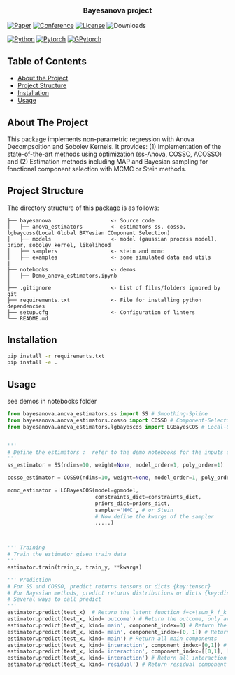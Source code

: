 <!-- PROJECT LOGO -->

  <h3 align="center">Bayesanova project</h3>

[![Paper](http://img.shields.io/badge/paper-arxiv-b31b1b.svg)](https://arxiv.org/abs/2208.10886)
[![Conference](http://img.shields.io/badge/ICML-2023-4b44ce)](https://https://icml.cc)
[![License](https://img.shields.io/badge/License-MIT-green.svg?labelColor=gray)](https://github.com/ymarnissi/Sampling#license)
![Downloads](https://img.shields.io/github/downloads/ymarnissi/Sampling/total)

[![Python](https://img.shields.io/badge/-Python_3.8-blue?logo=python&logoColor=white)](https://www.python.org/)
[![Pytorch](https://img.shields.io/badge/PyTorch_1.8-ee4c2c?logo=pytorch&logoColor=white)](https://pytorch.org/)
[![GPytorch](https://img.shields.io/badge/GPytorch-1.4-blue)](https://gpytorch.ai/)


<!-- TABLE OF CONTENTS -->
## Table of Contents

* [About the Project](#about-the-project)
* [Project Structure](#project-structure)
* [Installation](#installation)
* [Usage](#usage)


<!-- ABOUT THE PROJECT -->
## About The Project

This package implements non-parametric regression with Anova Decompsoition and Sobolev Kernels. It provides: (1) Implementation of the state-of-the-art methods using optimization (ss-Anova, COSSO, ACOSSO) and (2) Estimation methods including MAP and Bayesian sampling for fonctional component selection with MCMC or Stein methods.  


<!-- Project Structure -->
## Project Structure

The directory structure of this package is as follows:

```
├── bayesanova                   <- Source code
│   ├── anova_estimators         <- estimators ss, cosso, lgbaycoss(Local Global BAYesian COmponent Selection)
│   ├── models                   <- model (gaussian process model), prior, sobolev_kernel, likelihood 
│   ├── samplers                 <- stein and mcmc
│   ├── examples                 <- some simulated data and utils
|
├── notebooks                    <- demos
│   ├── Demo_anova_estimators.ipynb    
│
├── .gitignore                   <- List of files/folders ignored by git
├── requirements.txt             <- File for installing python dependencies
├── setup.cfg                    <- Configuration of linters 
└── README.md

```


<!-- GETTING STARTED -->

## Installation

```bash
pip install -r requirements.txt
pip install -e .
```


<!-- USAGE EXAMPLES -->
## Usage

see demos in notebooks folder

```python
from bayesanova.anova_estimators.ss import SS # Smoothing-Spline
from bayesanova.anova_estimators.cosso import COSSO # Component-Selection Smoothing-Spline
from bayesanova.anova_estimators.lgbayescos import LGBayesCOS # Local-Global Bayesian Component selection


'''
# Define the estimators :  refer to the demo notebooks for the inputs of each estimator
'''
ss_estimator = SS(ndims=10, weight=None, model_order=1, poly_order=1)

cosso_estimator = COSSO(ndims=10, weight=None, model_order=1, poly_order=1)

mcmc_estimator = LGBayesCOS(model=gpmodel, 
                            constraints_dict=constraints_dict,
                            priors_dict=priors_dict, 
                            sampler='HMC', # or Stein
                            # Now define the kwargs of the sampler
                            .....) 



''' Training
# Train the estimator given train data 
'''
estimator.train(train_x, train_y, **kwargs) 

''' Prediction 
# For SS and COSSO, predict returns tensors or dicts {key:tensor}
# For Bayesian methods, predict returns distributions or dicts {key:distributions}
# Several ways to call predict
''' 
estimator.predict(test_x)  # Return the latent function f=c+\sum_k f_k
estimator.predict(test_x, kind='outcome') # Return the outcome, only available for Bayesian estimators
estimator.predict(test_x, kind='main', component_index=0) # Return the main component 0
estimator.predict(test_x, kind='main', component_index=[0, 1]) # Return the main components 0 and 1
estimator.predict(test_x, kind='main') # Return all main components
estimator.predict(test_x, kind='interaction', component_index=[0,1]) # Return the interaction component (0, 1)
estimator.predict(test_x, kind='interaction', component_index=[[0,1], [1,3]]) # Return the interaction components (0, 1) and (1, 3)
estimator.predict(test_x, kind='interaction') # Return all interaction components
estimator.predict(test_x, kind='residual') # Return residual component (only available for Bayesian method)
```

